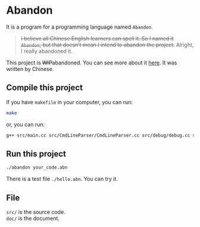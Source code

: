 # Abandon
It is a program for a programming language named `Abandon`.
> ~~I believe all Chinese English learners can spell it. So I named it `Abandon`, but that doesn’t mean I intend to abandon the project.~~ Alright, I really abandoned it.  

This project is ~~WIP~~abandoned.
You can see more about it [here](https://iamzhz.github.io/t/).  It was written by Chinese.
## Compile this project
If you have `makefile` in your computer, you can run:
``` bash
make
```
or, you can run:
``` bash
g++ src/main.cc src/CmdLineParser/CmdLineParser.cc src/debug/debug.cc src/FileManagerFileManager.cc src/Lexer/signToken.cc src/Lexer/Lexer.cc src/Parser/Parser.cc src/Parser/utils.cc src/Parser/if_else.cc src/Parser/function.cc src/Parser/loop.cc src/Parser/unit.cc src/PointerManager/PointerManager.cc src/SayError/SayError.cc src/SymbolTable/SymbolTable.cc src/Token/Token.cc src/Tree/Tree.cc -o abandon -std=c++11 -g
```

## Run this project
``` bash
./abandon your_code.abn
```
There is a test file `./hello.abn`. You can try it.  

## File
`src/` is the source code.  
`doc/` is the document.
